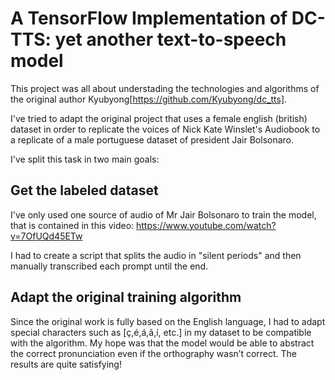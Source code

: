 # A TensorFlow Implementation of DC-TTS: yet another text-to-speech model

This project was all about understading the technologies and algorithms of the original author Kyubyong[https://github.com/Kyubyong/dc_tts].

I've tried to adapt the original project that uses a female english (british) dataset in order to replicate the voices of Nick Kate Winslet's Audiobook to a replicate of a male portuguese dataset of president Jair Bolsonaro.

I've split this task in two main goals:

## Get the labeled dataset

I've only used one source of audio of Mr Jair Bolsonaro to train the model, that is contained in this video: https://www.youtube.com/watch?v=7OfUQd45ETw

I had to create a script that splits the audio in "silent periods" and then manually transcribed each prompt until the end.

## Adapt the original training algorithm

Since the original work is fully based on the English language, I had to adapt special characters such as [ç,é,á,ã,í, etc.] in my dataset to be compatible with the algorithm. My hope was that the model would be able to abstract the correct pronunciation even if the orthography wasn’t correct. The results are quite satisfying!

